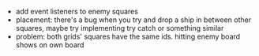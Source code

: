 - add event listeners to enemy squares
- placement: there's a bug when you try and drop a ship in between other squares, maybe try implementing try catch or something similar
- problem: both grids' squares have the same ids. hitting enemy board shows on own board
